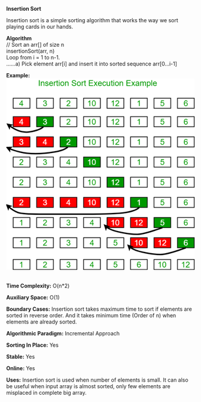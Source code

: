 <b>Insertion Sort</b><br>

Insertion sort is a simple sorting algorithm that works the way we sort playing cards in our hands.<br>

<b>Algorithm</b><br>
// Sort an arr[] of size n<br>
insertionSort(arr, n)<br>
Loop from i = 1 to n-1.<br>
……a) Pick element arr[i] and insert it into sorted sequence arr[0…i-1]<br>

<b>Example:</b><br>
<img src="insertionsort.png"><br><br>

<b>Time Complexity:</b> O(n*2)<br>

<b>Auxiliary Space:</b> O(1)<br>

<b>Boundary Cases:</b> Insertion sort takes maximum time to sort if elements are sorted in reverse order. And it takes minimum time (Order of n) when elements are already sorted.<br>

<b>Algorithmic Paradigm:</b> Incremental Approach<br>

<b>Sorting In Place:</b> Yes<br>

<b>Stable:</b> Yes<br>

<b>Online:</b> Yes<br>

<b>Uses:</b> Insertion sort is used when number of elements is small. It can also be useful when input array is almost sorted, only few elements are misplaced in complete big array.<br>
